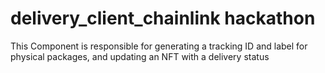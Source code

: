 # delivery_client_chainlink hackathon

This Component is responsible for generating a tracking ID and label for physical packages, and updating an NFT with a delivery status
